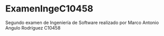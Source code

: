 # ExamenIngeC10458
Segundo examen de Ingeniería de Software realizado por Marco Antonio Angulo Rodríguez C10458
